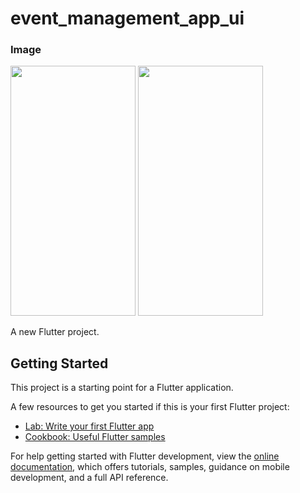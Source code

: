# event_management_app_ui

### Image
<img src="https://github.com/harshkumarkhatri/Event-Management-App-UI/assets/42743629/20984153-bcf2-4d36-825b-cb969eb66027" width="200" height="400">
<img src="https://github.com/harshkumarkhatri/Event-Management-App-UI/assets/42743629/a86aed1f-c734-4a01-a9c9-a8e21a9cb669" width="200" height="400">

A new Flutter project.

## Getting Started

This project is a starting point for a Flutter application.

A few resources to get you started if this is your first Flutter project:

- [Lab: Write your first Flutter app](https://docs.flutter.dev/get-started/codelab)
- [Cookbook: Useful Flutter samples](https://docs.flutter.dev/cookbook)

For help getting started with Flutter development, view the
[online documentation](https://docs.flutter.dev/), which offers tutorials,
samples, guidance on mobile development, and a full API reference.

